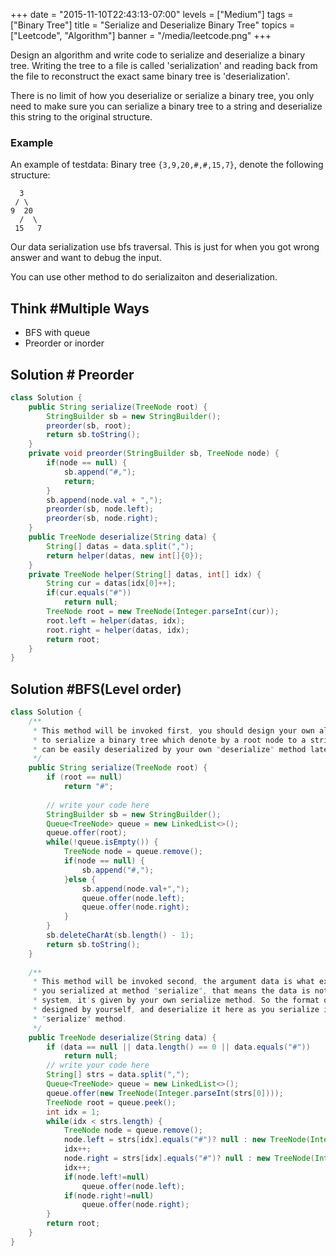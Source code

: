 +++
date = "2015-11-10T22:43:13-07:00"
levels = ["Medium"]
tags = ["Binary Tree"]
title = "Serialize and Deserialize Binary Tree"
topics = ["Leetcode", "Algorithm"]
banner = "/media/leetcode.png"
+++

Design an algorithm and write code to serialize and deserialize a binary tree. Writing the tree to a file is called 'serialization' and reading back from the file to reconstruct the exact same binary tree is 'deserialization'.
<!--more-->
There is no limit of how you deserialize or serialize a binary tree, you only need to make sure you can serialize a binary tree to a string and deserialize this string to the original structure.

### Example
An example of testdata: Binary tree `{3,9,20,#,#,15,7}`, denote the following structure:

```
  3
 / \
9  20
  /  \
 15   7
```
Our data serialization use bfs traversal. This is just for when you got wrong answer and want to debug the input.

You can use other method to do serializaiton and deserialization.

## Think #Multiple Ways
- BFS with queue
- Preorder or inorder

## Solution # Preorder
```java
class Solution {
    public String serialize(TreeNode root) {
        StringBuilder sb = new StringBuilder();
        preorder(sb, root);
        return sb.toString();
    }    
    private void preorder(StringBuilder sb, TreeNode node) {
        if(node == null) {
            sb.append("#,");
            return;
        }
        sb.append(node.val + ",");
        preorder(sb, node.left);
        preorder(sb, node.right);
    }    
    public TreeNode deserialize(String data) {
        String[] datas = data.split(",");
        return helper(datas, new int[]{0});
    }    
    private TreeNode helper(String[] datas, int[] idx) {
        String cur = datas[idx[0]++];
        if(cur.equals("#")) 
            return null;
        TreeNode root = new TreeNode(Integer.parseInt(cur));
        root.left = helper(datas, idx);
        root.right = helper(datas, idx);
        return root;
    }
}
```
## Solution #BFS(Level order)
```java
class Solution {
    /**
     * This method will be invoked first, you should design your own algorithm 
     * to serialize a binary tree which denote by a root node to a string which
     * can be easily deserialized by your own "deserialize" method later.
     */
    public String serialize(TreeNode root) {
        if (root == null)
            return "#";
        
        // write your code here
        StringBuilder sb = new StringBuilder();
        Queue<TreeNode> queue = new LinkedList<>();
        queue.offer(root);
        while(!queue.isEmpty()) {
            TreeNode node = queue.remove();
            if(node == null) {
                sb.append("#,");
            }else {
                sb.append(node.val+",");
                queue.offer(node.left);
                queue.offer(node.right);
            }
        }
        sb.deleteCharAt(sb.length() - 1);
        return sb.toString();
    }
    
    /**
     * This method will be invoked second, the argument data is what exactly
     * you serialized at method "serialize", that means the data is not given by
     * system, it's given by your own serialize method. So the format of data is
     * designed by yourself, and deserialize it here as you serialize it in 
     * "serialize" method.
     */
    public TreeNode deserialize(String data) {
        if (data == null || data.length() == 0 || data.equals("#"))
            return null;
        // write your code here
        String[] strs = data.split(",");
        Queue<TreeNode> queue = new LinkedList<>();
        queue.offer(new TreeNode(Integer.parseInt(strs[0])));
        TreeNode root = queue.peek();
        int idx = 1;
        while(idx < strs.length) {
            TreeNode node = queue.remove();
            node.left = strs[idx].equals("#")? null : new TreeNode(Integer.parseInt(strs[idx]));
            idx++;
            node.right = strs[idx].equals("#")? null : new TreeNode(Integer.parseInt(strs[idx]));
            idx++;
            if(node.left!=null)
                queue.offer(node.left);
            if(node.right!=null)
                queue.offer(node.right);
        }
        return root;
    }
}
```